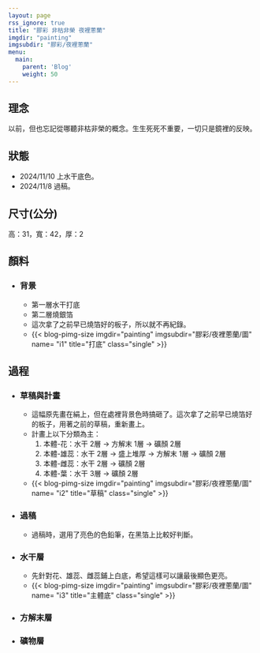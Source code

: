 ```yaml
---
layout: page
rss_ignore: true
title: "膠彩 非枯非榮 夜裡蔥蘭"
imgdir: "painting"
imgsubdir: "膠彩/夜裡蔥蘭"
menu:
  main:
    parent: 'Blog'
    weight: 50
---
```

## **理念** ##
以前，但也忘記從哪聽非枯非榮的概念。生生死死不重要，一切只是鏡裡的反映。

## **狀態** ##
* 2024/11/10 上水干底色。
* 2024/11/8 過稿。

## **尺寸(公分)** ##
高：31，寬：42，厚：2

## **顏料** ##

* ### 背景 ###
  * 第一層水干打底
  * 第二層燒銀箔
  * 這次拿了之前早已燒箔好的板子，所以就不再紀錄。
  * {{< blog-pimg-size imgdir="painting" imgsubdir="膠彩/夜裡蔥蘭/圖" name= "i1" title="打底" class="single" >}}

## **過程** ##

* ### 草稿與計畫 ###
  * 這幅原先畫在絹上，但在處裡背景色時搞砸了。這次拿了之前早已燒箔好的板子，用著之前的草稿，重新畫上。
  * 計畫上以下分類為主：
      1. 本體-花：水干 2層 -> 方解末 1層 -> 礦顏 2層
      2. 本體-雄蕊：水干 2層 -> 盛上堆厚 -> 方解末 1層 -> 礦顏 2層
      3. 本體-雌蕊：水干 2層 -> 礦顏 2層
      4. 本體-葉：水干 3層 -> 礦顏 2層
  * {{< blog-pimg-size imgdir="painting" imgsubdir="膠彩/夜裡蔥蘭/圖" name= "i2" title="草稿" class="single" >}}

* ### 過稿 ###
  * 過稿時，選用了亮色的色鉛筆，在黑箔上比較好判斷。

* ### 水干層 ###
  * 先針對花、雄蕊、雌蕊鋪上白底，希望這樣可以讓最後顯色更亮。
  * {{< blog-pimg-size imgdir="painting" imgsubdir="膠彩/夜裡蔥蘭/圖" name= "i3" title="主體底" class="single" >}}

* ### 方解末層 ###

* ### 礦物層 ###
